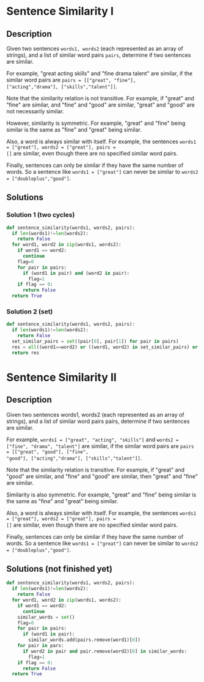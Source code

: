 # Sentence Similarity I
## Description 
Given two sentences <code>words1, words2</code> (each represented as an array of strings), and a list of similar word pairs <code>pairs</code>, determine if two sentences are similar.

For example, "great acting skills" and "fine drama talent" are similar, if the similar word pairs are <code>pairs = [[&quot;great&quot;, &quot;fine&quot;], [&quot;acting&quot;,&quot;drama&quot;], [&quot;skills&quot;,&quot;talent&quot;]]</code>.

Note that the similarity relation is not transitive. For example, if "great" and "fine" are similar, and "fine" and "good" are similar, "great" and "good" are not necessarily similar.

However, similarity is symmetric. For example, "great" and "fine" being similar is the same as "fine" and "great" being similar.

Also, a word is always similar with itself. For example, the sentences <code>words1 = [&quot;great&quot;], words2 = [&quot;great&quot;], pairs = []</code> are similar, even though there are no specified similar word pairs.

Finally, sentences can only be similar if they have the same number of words. So a sentence like <code>words1 = [&quot;great&quot;]</code> can never be similar to <code>words2 = [&quot;doubleplus&quot;,&quot;good&quot;]</code>.


## Solutions
### Solution 1 (two cycles)
```python
def sentence_similarity(words1, words2, pairs):
  if len(words1)!=len(words2):
    return False
  for word1, word2 in zip(words1, words2):
    if word1 == word2:
      continue
    flag=0
    for pair in pairs:
      if (word1 in pair) and (word2 in pair):
        flag=1
    if flag == 0:
      return False
  return True
```
### Solution 2 (set)
```python
def sentence_similarity(words1, words2, pairs):
  if len(words1)!=len(words2):
    return False
  set_similar_pairs = set((pair[0], pair[1]) for pair in pairs)
  res = all((word1==word2) or ((word1, word2) in set_similar_pairs) or ((word2, word1) in set_similar_pairs) for word1, word2 in zip(words1, words2))
  return res
```

# Sentence Similarity II
## Description 
Given two sentences words1, words2 (each represented as an array of strings), and a list of similar word pairs pairs, determine if two sentences are similar.

For example, <code>words1 = ["great", "acting", "skills"]</code> and <code>words2 = ["fine", "drama", "talent"]</code> are similar, if the similar word pairs are <code>pairs = [["great", "good"], ["fine", "good"], ["acting","drama"], ["skills","talent"]]</code>.

Note that the similarity relation is transitive. For example, if "great" and "good" are similar, and "fine" and "good" are similar, then "great" and "fine" are similar.

Similarity is also symmetric. For example, "great" and "fine" being similar is the same as "fine" and "great" being similar.

Also, a word is always similar with itself. For example, the sentences <code>words1 = ["great"], words2 = ["great"], pairs = []</code> are similar, even though there are no specified similar word pairs.

Finally, sentences can only be similar if they have the same number of words. So a sentence like <code>words1 = ["great"]</code> can never be similar to <code>words2 = ["doubleplus","good"]</code>.


## Solutions (not finished yet)
```python
def sentence_similarity(words1, words2, pairs):
  if len(words1)!=len(words2):
    return False
  for word1, word2 in zip(words1, words2):
    if word1 == word2:
      continue
    similar_words = set()
    flag=0
    for pair in pairs:
      if (word1 in pair):
        similar_words.add(pairs.remove(word1)[0])
    for pair in pars:
      if word2 in pair and pair.remove(word2)[0] in similar_words:
        flag=1
    if flag == 0:
      return False
  return True
```
